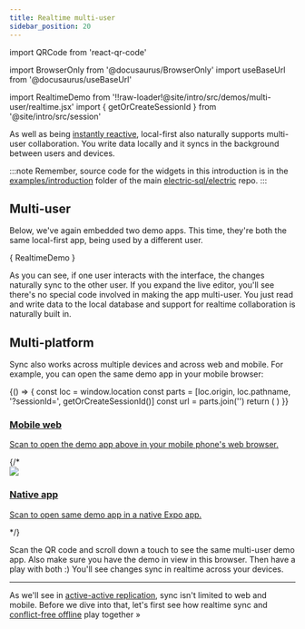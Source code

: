 ```yaml
---
title: Realtime multi-user
sidebar_position: 20
---
```


import QRCode from 'react-qr-code'

import BrowserOnly from '@docusaurus/BrowserOnly'
import useBaseUrl from '@docusaurus/useBaseUrl'

import RealtimeDemo from '!!raw-loader!@site/intro/src/demos/multi-user/realtime.jsx'
import { getOrCreateSessionId } from '@site/intro/src/session'

As well as being [instantly reactive](./local-first.md), local-first also naturally supports multi-user collaboration. You write data locally and it syncs in the background between users and devices.

:::note
Remember, source code for the widgets in this introduction is in the [examples/introduction](https://github.com/electric-sql/electric/tree/main/examples/introduction) folder of the main [electric&#8209;sql/electric](https://github.com/electric-sql/electric) repo.
:::

## Multi-user

Below, we've again embedded two demo apps. This time, they're both the same local-first app, being used by a different user.

<CodeBlock live={true} noInline={true} language="jsx">{
  RealtimeDemo
}</CodeBlock>

As you can see, if one user interacts with the interface, the changes naturally sync to the other user. If you expand the live editor, you'll see there's no special code involved in making the app multi-user. You just read and write data to the local database and support for realtime collaboration is naturally built in.

## Multi-platform

Sync also works across multiple devices and across web and mobile. For example, you can open the same demo app in your mobile browser<!-- and / or a native app below -->:

<div className="grid grid-cols-1 gap-4 my-6 mb-8">
  <div className="tile">
    <div className="px-3 md:px-4">
      <div className="my-2 sm:my-3 md:my-4 --w-8 --sm:w-9 --md:w-10">
        <div className="flex flex-row">
          <div className="qr-container">
            <BrowserOnly>
              {() => {
                const loc = window.location
                const parts = [loc.origin, loc.pathname, '?sessionId=', getOrCreateSessionId()]
                const url = parts.join('')
                return (
                  <a href={url} target="_blank">
                    <QRCode value={url} />
                  </a>
                )
              }}
            </BrowserOnly>
          </div>
          <div className="ml-8 sm:ml-10 lg:ml-12 -mt-1 sm:-mt-0">
            <a href="/docs/examples/basic">
              <h3>
                Mobile web
              </h3>
              <p className="text-small mb-2 max-w-sm">
                Scan to open the demo app above in your mobile phone's web browser.
              </p>
            </a>
          </div>
        </div>
      </div>
    </div>
  </div>
  {/*<div className="tile">
    <div className="px-3 md:px-4">
      <a href="/docs/examples/linear-lite">
        <img src={useBaseUrl('/img/qr/mobile-app.svg')} loading="lazy"
            className="my-2 sm:my-3 md:my-4 w-8 sm:w-9 md:w-10"
        />
        <h3>
          Native app
        </h3>
        <p className="text-small mb-2">
          Scan to open same demo app in a native Expo app.
        </p>
      </a>
    </div>
  </div>*/}
</div>

Scan the QR code and scroll down a touch to see the same multi-user demo app. Also make sure you have the demo in view in this browser. Then have a play with both :) You'll see changes sync in realtime across your devices.

<hr className="doc-divider" />

As we'll see in [active-active replication](./active-active.md), sync isn't limited to web and mobile. Before we dive into that, let's first see how realtime sync and [conflict-free offline](./offline.md) play together &raquo;

